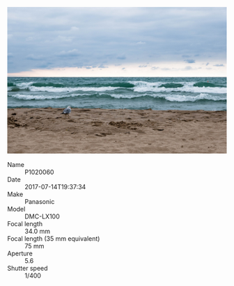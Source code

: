 [![P1020060](/photos/hd/P1020060.jpg)](/photos/full/P1020060.jpg?raw=true)

<dl>
  <dt>Name</dt>
  <dd>P1020060</dd>
  <dt>Date</dt>
  <dd>2017-07-14T19:37:34</dd>
  <dt>Make</dt>
  <dd>Panasonic</dd>
  <dt>Model</dt>
  <dd>DMC-LX100</dd>
  <dt>Focal length</dt>
  <dd>34.0 mm</dd>
  <dt>Focal length (35 mm equivalent)</dt>
  <dd>75 mm</dd>
  <dt>Aperture</dt>
  <dd>5.6</dd>
  <dt>Shutter speed</dt>
  <dd>1/400</dd>
</dl>
